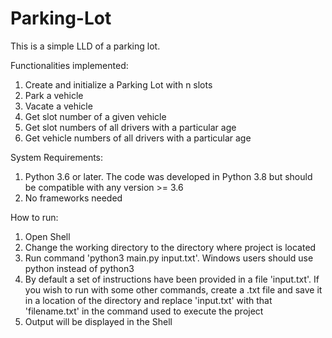 # Parking-Lot
This is a simple LLD of a parking lot.

Functionalities implemented:
1. Create and initialize a Parking Lot with n slots
2. Park a vehicle
3. Vacate a vehicle
4. Get slot number of a given vehicle
5. Get slot numbers of all drivers with a particular age
6. Get vehicle numbers of all drivers with a particular age

System Requirements:
1. Python 3.6 or later. The code was developed in Python 3.8 but should be compatible with any version >= 3.6
2. No frameworks needed

How to run:
1. Open Shell
2. Change the working directory to the directory where project is located
3. Run command 'python3 main.py input.txt'. Windows users should use python instead of python3
4. By default a set of instructions have been provided in a file 'input.txt'. 
    If you wish to run with some other commands, create a .txt file and save it in a location of the directory and replace 'input.txt' with that 'filename.txt' in the command used to execute the project
5. Output will be displayed in the Shell   
